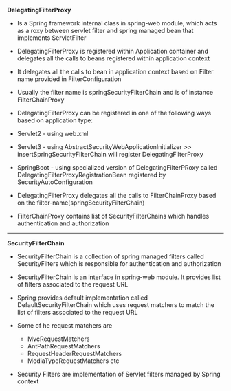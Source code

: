 **DelegatingFilterProxy**

* Is a Spring framework internal class in spring-web module, which acts as a roxy between servlet filter and spring managed bean that implements ServletFilter
* DelegatingFilterProxy is registered within Application container and delegates all the calls to beans registered within application context
* It delegates all the calls to bean in application context based on Filter name provided in FilterConfiguration 
* Usually the filter name is springSecurityFilterChain and is of instance FilterChainProxy


* DelegatingFilterProxy can be registered in one of the following ways based on application type:
* Servlet2 - using web.xml
* Servlet3 - using AbstractSecurityWebApplicationInitializer >> insertSpringSecurityFilterChain will register DelegatingFilterProxy
* SpringBoot - using specialized version of DelegatingFilterPRoxy called DelegatingFilterProxyRegistrationBean registered by SecurityAutoConfiguration


* DelegatingFilterProxy delegates all the calls to FilterChainProxy based on the filter-name(springSecurityFilterChain)
* FilterChainProxy contains list of SecurityFilterChains which handles authentication and authorization


---
**SecurityFilterChain**

* SecurityFilterChain is a collection of spring managed filters called SecurityFilters which is responsible for authentication and authorization
* SecurityFilterChain is an interface in spring-web module. It provides list of filters associated to the request URL
* Spring provides default implementation called DefaultSecurityFilterChain which uses request matchers to match the list of filters associated to the request URL
* Some of he request matchers are
  * MvcRequestMatchers
  * AntPathRequestMatchers
  * RequestHeaderRequestMatchers
  * MediaTypeRequestMatchers etc

* Security Filters are implementation of Servlet filters managed by Spring context
